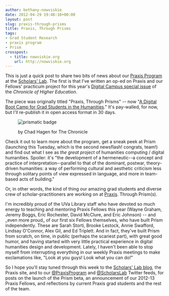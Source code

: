 ```yaml
---
author: bethany-nowviskie
date: 2012-04-29 19:48:10+00:00
layout: post
slug: praxis-through-prisms
title: Praxis, Through Prisms
tags:
- Grad Student Research
- praxis program
- Prism
crosspost:
  - title: nowviskie.org
    url: http://nowviskie.org
---
```


This is just a quick post to share two bits of news about our [Praxis Program](http://praxis.scholarslab.org) at the [Scholars' Lab](http://scholarslab.org). The first is that I've written an op-ed on Praxis and our Fellows' practicum project for this year's [Digital Campus special issue](http://chronicle.com/section/The-Digital-Campus/491/) of the _Chronicle of Higher Education_.

The piece was originally titled "Praxis, Through Prisms" -- now "[A Digital Boot Camp for Grad Students in the Humanities](http://chronicle.com/article/A-Digital-Boot-Camp-for-Grad/131665/)." It's pay-walled, for now, but I'll re-publish it in open access format in 30 days.<figure>
  ![prismatic badge](http://nowviskie.org/wp-content/uploads/2012/04/photo_20266_portrait_wide-e1335738451834-214x300.jpg)
  <figcaption>
by Chad Hagen for The Chronicle
</figcaption>

</figure>

Check it out to learn more about the program, get a sneak peek at Prism (launching this Tuesday, which is the second newsflash! congrats, team!) and find out what I see as _the great project_ of humanities computing / digital humanities. Spoiler: it's "the development of a hermeneutic--a concept and practice of interpretation--parallel to that of the dominant, postwar, theory-driven humanities: a way of performing cultural and aesthetic criticism less through solitary points of view expressed in language, and more in team-based acts of building."

Or, in other words, the kind of thing our amazing grad students and diverse crew of scholar-practitioners are working on at [Praxis](http://praxis.scholarslab.org). Through Prism(s).

<!-- more -->I'm incredibly proud of the UVa Library staff who have devoted so much energy to teaching and mentoring Praxis Fellows this year (Wayne Graham, Jeremy Boggs, Eric Rochester, David McClure, and Eric Johnson) -- and _even more proud_ of our first six Fellows themselves, who have built Prism independently. These are Sarah Storti, Brooke Lestock, Annie Swafford, Lindsay O'Connor, Alex Gil, and Ed Triplett. And in fact, they've built Prism from scratch, on time, in public (perhaps the scariest part), with great good humor, and having started with very little practical experience in digital humanities design and development. Lately, I haven't been able to stop myself from interrupting everything in our weekly Praxis meetings to make exclamations like, "Look at you guys! Look what you can do!"

So I hope you'll stay tuned through this week to the [Scholars' Lab blog](http://scholarslab.org/), the Praxis site, and to our [@PraxisProgram](http://twitter.com/PraxisProgram) and [@ScholarsLab](http://twitter.com/ScholarsLab) Twitter feeds, for posts on the launch of the Prism beta, an announcement of our 2012-13 Praxis Fellows, and reflections by current Praxis grad students and the rest of the team.
